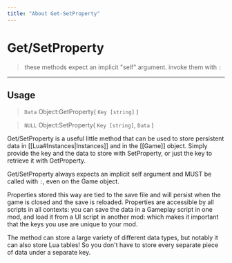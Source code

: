 ```yaml
---
title: "About Get-SetProperty"
---
```

# Get/SetProperty

> these methods expect an implicit "self" argument. invoke them with `:`
-----
## Usage
> `Data` Object:GetProperty( `Key [string]` )

> `NULL` Object:SetProperty( `Key [string]`, `Data` )

Get/SetProperty is a useful little method that can be used to store persistent data in [[Lua#Instances|Instances]] and in the [[Game]] object. Simply provide the key and the data to store with SetProperty, or just the key to retrieve it with GetProperty.

Get/SetProperty always expects an implicit self argument and MUST be called with `:`, even on the Game object.

Properties stored this way are tied to the save file and will persist when the game is closed and the save is reloaded. Properties are accessible by all scripts in all contexts: you can save the data in a Gameplay script in one mod, and load it from a UI script in another mod: which makes it important that the keys you use are unique to your mod.

The method can store a large variety of different data types, but notably it can also store Lua tables! So you don't have to store every separate piece of data under a separate key.
